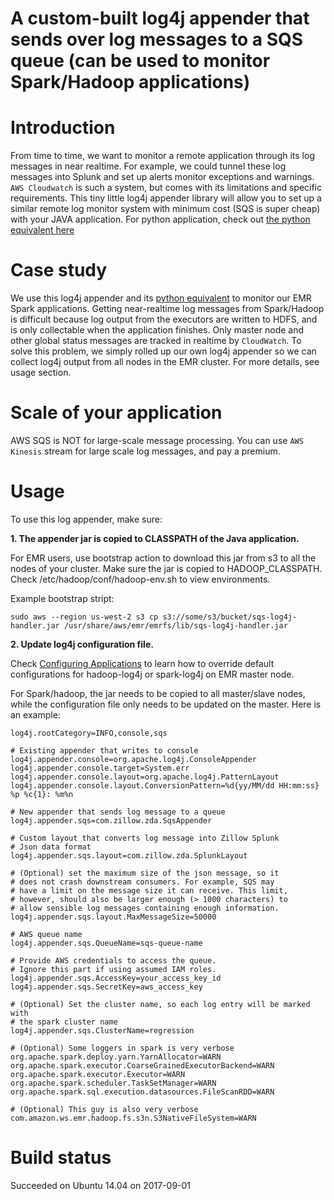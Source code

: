 A custom-built log4j appender that sends over log messages to a SQS queue (can be used to monitor Spark/Hadoop applications)
================================
# Introduction
From time to time, we want to monitor a remote application through its log messages in near realtime. For example, we could tunnel these log messages into Splunk and set up alerts monitor exceptions and warnings.
`AWS Cloudwatch` is such a system, but comes with its limitations and specific requirements. This tiny little log4j appender library will allow you to set up a similar remote log monitor system with minimum cost (SQS is super cheap) with your JAVA application. For python application, check out [the python equivalent here](https://github.com/zillow/python-sqs-logging-handler)

# Case study
We use this log4j appender and its [python equivalent](https://github.com/zillow/python-sqs-logging-handler) to monitor our EMR Spark applications. Getting near-realtime log messages from Spark/Hadoop is difficult because log output from the executors are written to HDFS, and is only collectable when the application finishes. Only master node and other global status messages are tracked in realtime by `CloudWatch`. To solve this problem, we simply rolled up our own log4j appender so we can collect log4j output from all nodes in the EMR cluster. For more details, see usage section.

# Scale of your application
AWS SQS is NOT for large-scale message processing. You can use `AWS Kinesis` stream for large scale log messages, and pay a premium.

# Usage
To use this log appender, make sure:

**1. The appender jar is copied to CLASSPATH of the Java application.**

For EMR users, use bootstrap action to download this jar from s3 to all the nodes of your cluster. Make sure the jar is copied to HADOOP_CLASSPATH. 
Check /etc/hadoop/conf/hadoop-env.sh to view environments.

Example bootstrap stript:
```
sudo aws --region us-west-2 s3 cp s3://some/s3/bucket/sqs-log4j-handler.jar /usr/share/aws/emr/emrfs/lib/sqs-log4j-handler.jar
```

**2. Update log4j configuration file.**

Check [Configuring Applications](http://docs.aws.amazon.com/emr/latest/ReleaseGuide/emr-configure-apps.html) to learn how to override default configurations for hadoop-log4j or spark-log4j on EMR master node.

For Spark/hadoop, the jar needs to be copied to all master/slave nodes, while 
the configuration file only needs to be updated on the master. Here is an example:

    log4j.rootCategory=INFO,console,sqs
    
    # Existing appender that writes to console
    log4j.appender.console=org.apache.log4j.ConsoleAppender
    log4j.appender.console.target=System.err
    log4j.appender.console.layout=org.apache.log4j.PatternLayout
    log4j.appender.console.layout.ConversionPattern=%d{yy/MM/dd HH:mm:ss} %p %c{1}: %m%n
    
    # New appender that sends log message to a queue
    log4j.appender.sqs=com.zillow.zda.SqsAppender
    
    # Custom layout that converts log message into Zillow Splunk
    # Json data format
    log4j.appender.sqs.layout=com.zillow.zda.SplunkLayout
    
    # (Optional) set the maximum size of the json message, so it
    # does not crash downstream consumers. For example, SQS may 
    # have a limit on the message size it can receive. This limit,
    # however, should also be larger enough (> 1000 characters) to
    # allow sensible log messages containing enough information.
    log4j.appender.sqs.layout.MaxMessageSize=50000
    
    # AWS queue name
    log4j.appender.sqs.QueueName=sqs-queue-name

    # Provide AWS credentials to access the queue.
    # Ignore this part if using assumed IAM roles.
    log4j.appender.sqs.AccessKey=your_access_key_id
    log4j.appender.sqs.SecretKey=aws_access_key
    
    # (Optional) Set the cluster name, so each log entry will be marked with
    # the spark cluster name
    log4j.appender.sqs.ClusterName=regression

    # (Optional) Some loggers in spark is very verbose
    org.apache.spark.deploy.yarn.YarnAllocator=WARN
    org.apache.spark.executor.CoarseGrainedExecutorBackend=WARN
    org.apache.spark.executor.Executor=WARN
    org.apache.spark.scheduler.TaskSetManager=WARN
    org.apache.spark.sql.execution.datasources.FileScanRDD=WARN
    
    # (Optional) This guy is also very verbose
    com.amazon.ws.emr.hadoop.fs.s3n.S3NativeFileSystem=WARN
    
# Build status
Succeeded on Ubuntu 14.04 on 2017-09-01
